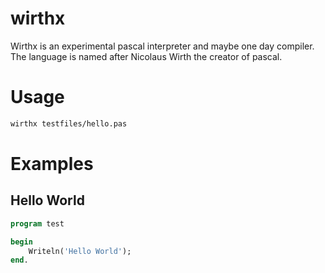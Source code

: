 # wirthx
Wirthx is an experimental pascal interpreter and maybe one day compiler. 
The language is named after Nicolaus Wirth the creator of pascal.

# Usage

```sh
wirthx testfiles/hello.pas
```


# Examples

## Hello World
```pascal
program test

begin
    Writeln('Hello World');
end.
```
